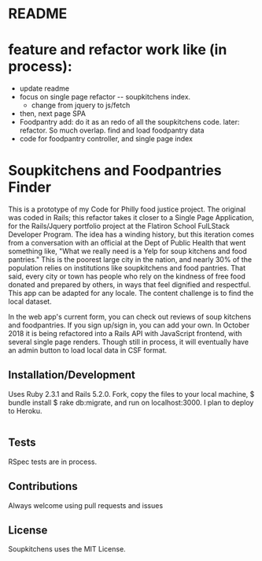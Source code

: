 # README

# feature and refactor work like (in process):
* update readme
* focus on single page refactor -- soupkitchens index. 
    * change from jquery to js/fetch 
* then, next page SPA
* Foodpantry add: do it as an redo of all the soupkitchens code. later: refactor. So much overlap. 
find and load foodpantry data
* code for foodpantry controller, and single page index


# Soupkitchens and Foodpantries Finder

This is a prototype of my Code for Philly food justice project. The original was coded in Rails; this refactor takes it closer to a Single Page Application, for the Rails/Jquery portfolio project at the Flatiron School FulLStack Developer Program. The idea has a winding history, but this iteration comes from a conversation with an official at the Dept of Public Health that went something like, "What we really need is a Yelp for soup kitchens and food pantries." This is the poorest large city in the nation, and nearly 30% of the population relies on institutions like soupkitchens and food pantries. That said, every city or town has people who rely on the kindness of free food donated and prepared by others, in ways that feel dignified and respectful. This app can be adapted for any locale.  The content challenge is to find the local dataset. 



In the web app's current form, you can check out reviews of soup kitchens and foodpantries. If you sign up/sign in, you can add your own. In October 2018 it is being refactored into a Rails API with JavaScript frontend, with several single page renders. Though still in process, it will eventually have an admin button to load local data in CSF format. 




## Installation/Development

Uses Ruby 2.3.1 and Rails 5.2.0.
Fork, copy the files to your local machine, $ bundle install
$ rake db:migrate, and run on localhost:3000.
I plan to deploy to Heroku.

```

```
## Tests
RSpec tests are in process.

## Contributions
Always welcome using pull requests and issues

## License
Soupkitchens uses the MIT License.

 